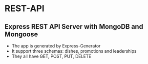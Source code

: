 # REST-API
## Express REST API Server with MongoDB and Mongoose
  * The app is generated by Express-Generator
  * It support three schemas: dishes, promotions and leaderships
  * They all have GET, POST, PUT, DELETE
